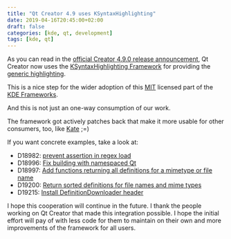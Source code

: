 ```yaml
---
title: "Qt Creator 4.9 uses KSyntaxHighlighting"
date: 2019-04-16T20:45:00+02:00
draft: false
categories: [kde, qt, development]
tags: [kde, qt]
---
```


As you can read in the [official Creator 4.9.0 release announcement](https://blog.qt.io/blog/2019/04/15/qt-creator-4-9-0-released/), Qt Creator now uses the [KSyntaxHighlighting Framework](https://api.kde.org/frameworks/syntax-highlighting/html/index.html) for providing the [generic highlighting](https://doc.qt.io/qtcreator/creator-highlighting.html#generic-highlighting).

This is a nice step for the wider adoption of this [MIT](https://opensource.org/licenses/MIT) licensed part of the [KDE Frameworks](https://api.kde.org/frameworks/index.html).

And this is not just an one-way consumption of our work.

The framework got actively patches back that make it more usable for other consumers, too, like [Kate](https://kate-editor.org) ;=)

If you want concrete examples, take a look at:

* D18982: [prevent assertion in regex load](https://phabricator.kde.org/D18982)
* D18996: [Fix building with namespaced Qt](https://phabricator.kde.org/D18996)
* D18997: [Add functions returning all definitions for a mimetype or file name](https://phabricator.kde.org/D18997)
* D19200: [Return sorted definitions for file names and mime types](https://phabricator.kde.org/D19200)
* D19215: [Install DefinitionDownloader header](https://phabricator.kde.org/D19215)

I hope this cooperation will continue in the future.
I thank the people working on Qt Creator that made this integration possible.
I hope the initial effort will pay of with less code for them to maintain on their own and more improvements of the framework for all users.

